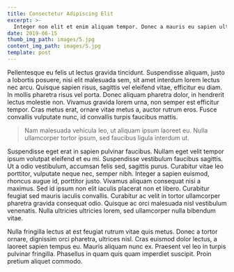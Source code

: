 ```yaml
---
title: Consectetur Adipiscing Elit
excerpt: >-
  Integer non elit et enim aliquam tempor. Donec a mauris eu sapien ultricies interdum. Nunc luctus eleifend rhoncus.
date: 2019-06-15
thumb_img_path: images/5.jpg
content_img_path: images/5.jpg
template: post
---
```


Pellentesque eu felis ut lectus gravida tincidunt. Suspendisse aliquam, justo a lobortis posuere, nisi elit malesuada sem, sit amet interdum lorem lectus nec arcu. Quisque sapien risus, sagittis vel eleifend vitae, efficitur eu diam. In mollis pharetra risus vel porta. Donec aliquam pharetra dolor, in hendrerit lectus molestie non. Vivamus gravida lorem urna, non semper est efficitur tempor. Cras metus erat, ornare vitae metus a, auctor rutrum eros. Fusce convallis vulputate nunc, id convallis turpis faucibus mattis.

> Nam malesuada vehicula leo, ut aliquam ipsum laoreet eu. Nulla ullamcorper tortor ipsum, sed faucibus ligula interdum ut.

Suspendisse eget erat in sapien pulvinar faucibus. Nullam eget velit tempor ipsum volutpat eleifend et eu mi. Suspendisse vestibulum faucibus sagittis. Ut a odio vestibulum, accumsan felis sed, sagittis purus. Curabitur vitae leo porttitor, vulputate neque nec, semper nibh. Integer a sapien euismod, rhoncus augue id, porttitor justo. Vivamus aliquam consequat nisi a maximus. Sed id ipsum non elit iaculis placerat non et libero. Curabitur feugiat sed mauris iaculis convallis. Curabitur ac velit in tortor ullamcorper pharetra gravida consequat odio. Quisque ac orci malesuada nisl vestibulum venenatis. Nulla ultricies ultricies lorem, sed ullamcorper nulla bibendum vitae.

Nulla fringilla lectus at est feugiat rutrum vitae quis metus. Donec a tortor ornare, dignissim orci pharetra, ultrices nisl. Cras euismod dolor lectus, a laoreet sapien tempus eu. Mauris aliquam nunc ex. Praesent vel leo in turpis pulvinar fringilla. Phasellus in quam quis quam imperdiet suscipit. Proin pretium aliquet commodo.